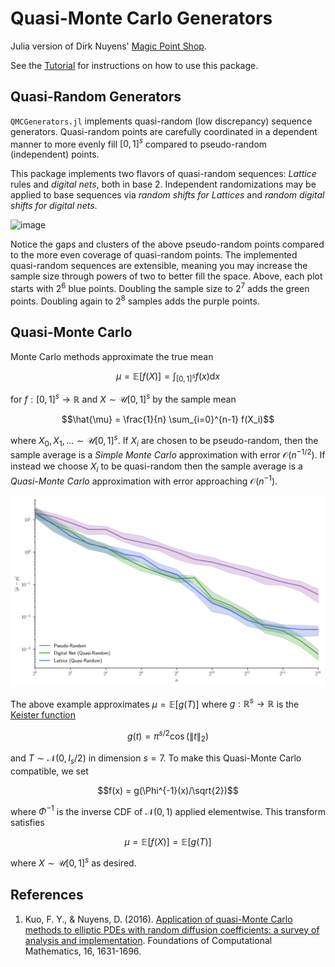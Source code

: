 # Quasi-Monte Carlo Generators

Julia version of Dirk Nuyens' [Magic Point Shop](https://people.cs.kuleuven.be/~dirk.nuyens/qmc-generators/). 

See the [Tutorial](https://alegresor.github.io/QMCGenerators.jl/stable/tutorial) for instructions on how to use this package.  

## Quasi-Random Generators

`QMCGenerators.jl` implements quasi-random (low discrepancy) sequence generators. Quasi-random points are carefully coordinated in a dependent manner to more evenly fill $[0,1]^s$ compared to pseudo-random (independent) points. 

This package implements two flavors of quasi-random sequences: *Lattice* rules and *digital nets*, both in base 2. Independent randomizations may be applied to base sequences via *random shifts for Lattices* and *random digital shifts for digital nets*.  

![image](./docs/src/assets/seq_comparison.svg)

Notice the gaps and clusters of the above pseudo-random points compared to the more even coverage of quasi-random points. The implemented quasi-random sequences are extensible, meaning you may increase the sample size through powers of two to better fill the space. Above, each plot starts with $2^6$ blue points. Doubling the sample size to $2^7$ adds the green points. Doubling again to $2^8$ samples adds the purple points. 

## Quasi-Monte Carlo

Monte Carlo methods approximate the true mean

$$\mu = \mathbb{E}[f(X)] = \int_{[0,1]^s} f(x) \mathrm{d} x$$

for $f: [0,1]^s \to \mathbb{R}$ and $X \sim \mathcal{U}[0,1]^s$ by the sample mean

$$\hat{\mu} = \frac{1}{n} \sum_{i=0}^{n-1} f(X_i)$$

where $X_0,X_1,\dots \sim \mathcal{U}[0,1]^s$. If $X_i$ are chosen to be pseudo-random, then the sample average is a *Simple Monte Carlo* approximation with error $\mathcal{O}(n^{-1/2})$. If instead we choose $X_i$ to be quasi-random then the sample average is a *Quasi-Monte Carlo* approximation with error approaching $\mathcal{O}(n^{-1})$. 

![image](./docs/src/assets/mc_vs_qmc.svg)

The above example approximates $\mu = \mathbb{E}[g(T)]$ where $g: \mathbb{R}^s \to \mathbb{R}$ is the [Keister function](https://pubs.aip.org/aip/cip/article-abstract/10/2/119/136436/Multidimensional-Quadrature-Algorithms?redirectedFrom=PDF)

$$g(t) = \pi^{s/2} \cos( \lVert t \rVert_2)$$

and $T \sim \mathcal{N}(0,I_s/2)$  in dimension $s=7$. To make this Quasi-Monte Carlo compatible, we set 

$$f(x) = g(\Phi^{-1}(x)/\sqrt{2})$$

where $\Phi^{-1}$ is the inverse CDF of $\mathcal{N}(0,1)$ applied elementwise. This transform satisfies

$$\mu = \mathbb{E}[f(X)] = \mathbb{E}[g(T)]$$

where $X \sim \mathcal{U}[0,1]^s$ as desired. 

## References

1. Kuo, F. Y., & Nuyens, D. (2016). [Application of quasi-Monte Carlo methods to elliptic PDEs with random diffusion coefficients: a survey of analysis and implementation](https://link.springer.com/article/10.1007/s10208-016-9329-5). Foundations of Computational Mathematics, 16, 1631-1696.
